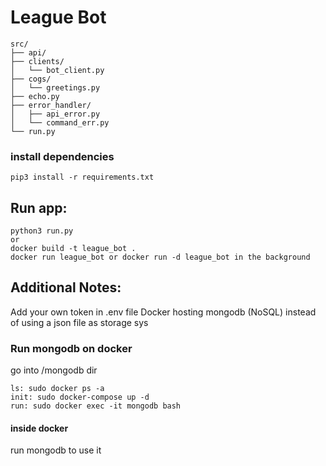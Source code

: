# League Bot

```text
src/
├── api/
├── clients/ 
│   └── bot_client.py
├── cogs/
│   └── greetings.py
├── echo.py
├── error_handler/
│   ├── api_error.py
│   └── command_err.py
└── run.py
```

### install dependencies
```code
pip3 install -r requirements.txt
```

## Run app:
```code
python3 run.py
or
docker build -t league_bot .
docker run league_bot or docker run -d league_bot in the background
```

## Additional Notes:
Add your own token in .env file
Docker hosting mongodb (NoSQL) instead of using a json file as storage sys

### Run mongodb on docker
go into /mongodb dir 
```code
ls: sudo docker ps -a
init: sudo docker-compose up -d
run: sudo docker exec -it mongodb bash
```
#### inside docker
run mongodb to use it

